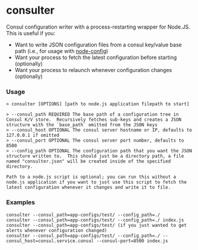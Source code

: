 # consulter

Consul configuration writer with a process-restarting wrapper for Node.JS.  This is useful if you:

* Want to write JSON configuration files from a consul key/value base path (i.e., for usage with [node-config](https://github.com/lorenwest/node-config))
* Want your process to fetch the latest configuration before starting (optionally)
* Want your process to relaunch whenever configuration changes (optionally)

### Usage

```
> consulter [OPTIONS] [path to node.js application filepath to start]

> --consul_path REQUIRED The base path of a configuration tree in Consul K/V store.  Recursively fetches sub-keys and creates a JSON structure with the `base_path` omitted from the JSON keys
> --consul_host OPTIONAL The consul server hostname or IP, defaults to 127.0.0.1 if omitted
> --consul_port OPTIONAL The consul server port number, defaults to 8500
> --config_path OPTIONAL The configuration path that you want the JSON structure written to.  This should just be a directory path, a file named "consulter.json" will be created inside of the specified directory.

Path to a node.js script is optional; you can run this without a node.js application if you want to just use this script to fetch the latest configuration whenever it changes and write it to file.
```

### Examples

```
consulter --consul_path=app-configs/test/ --config_path=./
consulter --consul_path=app-configs/test/ --config_path=./ index.js
consulter --consul_path=app-configs/test/ (if you just wanted to get alerts whenever configuration changed)
consulter --consul_path=app-configs/test/ --config_path=./ --consul_host=consul.service.consul --consul-port=8500 index.js
```


